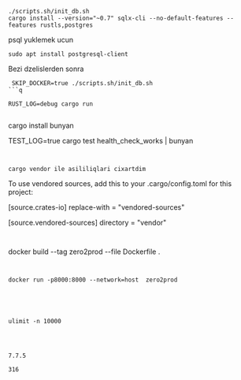 



```
./scripts.sh/init_db.sh
cargo install --version="~0.7" sqlx-cli --no-default-features --features rustls,postgres
```

psql yuklemek ucun
```
sudo apt install postgresql-client
```

Bezi dzelislerden sonra
```
 SKIP_DOCKER=true ./scripts.sh/init_db.sh 
```q

RUST_LOG=debug cargo run


```
cargo install bunyan

TEST_LOG=true cargo test health_check_works | bunyan
```


cargo vendor ile asililiqlari cixartdim
```
To use vendored sources, add this to your .cargo/config.toml for this project:

[source.crates-io]
replace-with = "vendored-sources"

[source.vendored-sources]
directory = "vendor"
```


```
docker build --tag zero2prod --file Dockerfile .
```


docker run -p8000:8000 --network=host  zero2prod





ulimit -n 10000




7.7.5

316